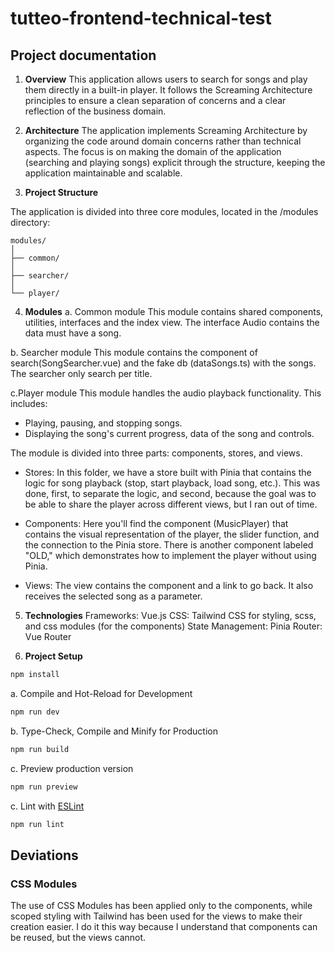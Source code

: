 # tutteo-frontend-technical-test

## Project documentation

1. **Overview**
This application allows users to search for songs and play them directly in a built-in player. It follows the Screaming Architecture principles to ensure a clean separation of concerns and a clear reflection of the business domain.

2. **Architecture**
The application implements Screaming Architecture by organizing the code around domain concerns rather than technical aspects. The focus is on making the domain of the application (searching and playing songs) explicit through the structure, keeping the application maintainable and scalable.

3. **Project Structure**

The application is divided into three core modules, located in the /modules directory:

```
modules/
│
├── common/
│
├── searcher/
│
└── player/
```

4. **Modules**
a. Common module
This module contains shared components, utilities, interfaces and the index view. The interface Audio contains the data must have a song.

b. Searcher module
This module contains the component of search(SongSearcher.vue) and the fake db (dataSongs.ts) with the songs. The searcher only search per title.

c.Player module
This module handles the audio playback functionality. This includes:

* Playing, pausing, and stopping songs.
* Displaying the song's current progress, data of the song and controls.

The module is divided into three parts: components, stores, and views.

* Stores: In this folder, we have a store built with Pinia that contains the logic for song playback (stop, start playback, load song, etc.). This was done, first, to separate the logic, and second, because the goal was to be able to share the player across different views, but I ran out of time.

* Components: Here you'll find the component (MusicPlayer) that contains the visual representation of the player, the slider function, and the connection to the Pinia store. There is another component labeled "OLD," which demonstrates how to implement the player without using Pinia.

* Views: The view contains the component and a link to go back. It also receives the selected song as a parameter.

5. **Technologies**
Frameworks: Vue.js
CSS: Tailwind CSS for styling, scss, and css modules (for the components)
State Management: Pinia
Router: Vue Router

6. **Project Setup**

```sh
npm install
```

a. Compile and Hot-Reload for Development

```sh
npm run dev
```

b. Type-Check, Compile and Minify for Production

```sh
npm run build
```

c. Preview production version

```sh
npm run preview
```

c. Lint with [ESLint](https://eslint.org/)

```sh
npm run lint
```

## Deviations
### CSS Modules
The use of CSS Modules has been applied only to the components, while scoped styling with Tailwind has been used for the views to make their creation easier. I do it this way because I understand that components can be reused, but the views cannot.
